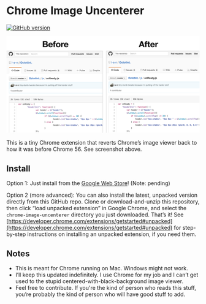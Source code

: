 # Chrome Image Uncenterer

[![GitHub version](https://badge.fury.io/gh/i-a-n%2Fchrome-image-uncenterer.svg)](https://badge.fury.io/gh/i-a-n%2Fchrome-image-uncenterer)

![screenshot](docs/screenshot.png)

This is a tiny Chrome extension that reverts Chrome’s image viewer back to how it was before Chrome 56. See screenshot above.

## Install

Option 1: Just install from the [Google Web Store](https://chrome.google.com/webstore/detail/)! (Note: pending)

Option 2 (more advanced): You can also install the latest, unpacked version directly from this GitHub repo. Clone or download-and-unzip this repository, then click “load unpacked extension” in Google Chrome, and select the `chrome-image-uncenterer` directory you just downloaded. That’s it! See [https://developer.chrome.com/extensions/getstarted#unpacked](https://developer.chrome.com/extensions/getstarted#unpacked) for step-by-step instructions on installing an unpacked extension, if you need them.

## Notes

- This is meant for Chrome running on Mac. Windows might not work.
- I’ll keep this updated indefinitely. I use Chrome for my job and I can’t get used to the stupid centered-with-black-background image viewer.
- Feel free to contribute. If you're the kind of person who reads this stuff, you’re probably the kind of person who will have good stuff to add.
